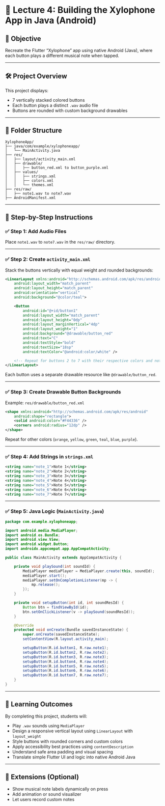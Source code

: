 # 🎵 Lecture 4: Building the Xylophone App in Java (Android)

## 🎯 Objective

Recreate the Flutter “Xylophone” app using native Android (Java), where each button plays a different musical note when tapped.

---

## 🛠️ Project Overview

This project displays:

* 7 vertically stacked colored buttons
* Each button plays a distinct `.wav` audio file
* Buttons are rounded with custom background drawables

---

## 📂 Folder Structure

```
XylophoneApp/
├── java/com/example/xylophoneapp/
│   └── MainActivity.java
├── res/
│   ├── layout/activity_main.xml
│   ├── drawable/
│   │   ├── button_red.xml to button_purple.xml
│   ├── values/
│   │   ├── strings.xml
│   │   ├── colors.xml
│   │   └── themes.xml
├── res/raw/
│   ├── note1.wav to note7.wav
├── AndroidManifest.xml
```

---

## 🔧 Step-by-Step Instructions

### ✅ Step 1: Add Audio Files

Place `note1.wav` to `note7.wav` in the `res/raw/` directory.

---

### ✅ Step 2: Create `activity_main.xml`

Stack the buttons vertically with equal weight and rounded backgrounds:

```xml
<LinearLayout xmlns:android="http://schemas.android.com/apk/res/android"
    android:layout_width="match_parent"
    android:layout_height="match_parent"
    android:orientation="vertical"
    android:background="@color/teal">

    <Button
        android:id="@+id/button1"
        android:layout_width="match_parent"
        android:layout_height="0dp"
        android:layout_marginVertical="4dp"
        android:layout_weight="1"
        android:background="@drawable/button_red"
        android:text="C"
        android:textStyle="bold"
        android:textSize="18sp"
        android:textColor="@android:color/white" />

    <!-- Repeat for buttons 2 to 7 with their respective colors and notes -->
</LinearLayout>
```

Each button uses a separate drawable resource like `@drawable/button_red`.

---

### ✅ Step 3: Create Drawable Button Backgrounds

Example: `res/drawable/button_red.xml`

```xml
<shape xmlns:android="http://schemas.android.com/apk/res/android"
    android:shape="rectangle">
    <solid android:color="#F44336" />
    <corners android:radius="12dp" />
</shape>
```

Repeat for other colors (`orange`, `yellow`, `green`, `teal`, `blue`, `purple`).

---

### ✅ Step 4: Add Strings in `strings.xml`

```xml
<string name="note_1">Note 1</string>
<string name="note_2">Note 2</string>
<string name="note_3">Note 3</string>
<string name="note_4">Note 4</string>
<string name="note_5">Note 5</string>
<string name="note_6">Note 6</string>
<string name="note_7">Note 7</string>
```

---

### ✅ Step 5: Java Logic (`MainActivity.java`)

```java
package com.example.xylophoneapp;

import android.media.MediaPlayer;
import android.os.Bundle;
import android.view.View;
import android.widget.Button;
import androidx.appcompat.app.AppCompatActivity;

public class MainActivity extends AppCompatActivity {

    private void playSound(int soundId) {
        MediaPlayer mediaPlayer = MediaPlayer.create(this, soundId);
        mediaPlayer.start();
        mediaPlayer.setOnCompletionListener(mp -> {
            mp.release();
        });
    }

    private void setupButton(int id, int soundResId) {
        Button btn = findViewById(id);
        btn.setOnClickListener(v -> playSound(soundResId));
    }

    @Override
    protected void onCreate(Bundle savedInstanceState) {
        super.onCreate(savedInstanceState);
        setContentView(R.layout.activity_main);

        setupButton(R.id.button1, R.raw.note1);
        setupButton(R.id.button2, R.raw.note2);
        setupButton(R.id.button3, R.raw.note3);
        setupButton(R.id.button4, R.raw.note4);
        setupButton(R.id.button5, R.raw.note5);
        setupButton(R.id.button6, R.raw.note6);
        setupButton(R.id.button7, R.raw.note7);
    }
}
```

---

## 🧠 Learning Outcomes

By completing this project, students will:

* Play `.wav` sounds using `MediaPlayer`
* Design a responsive vertical layout using `LinearLayout` with `layout_weight`
* Style buttons with rounded corners and custom colors
* Apply accessibility best practices using `contentDescription`
* Understand safe area padding and visual spacing
* Translate simple Flutter UI and logic into native Android Java

---

## 🧾 Extensions (Optional)

* Show musical note labels dynamically on press
* Add animation or sound visualizer
* Let users record custom notes